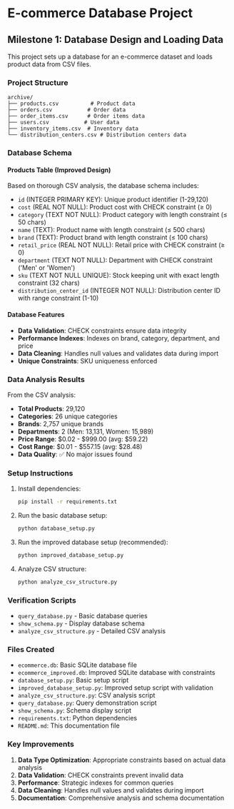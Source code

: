 # E-commerce Database Project

## Milestone 1: Database Design and Loading Data

This project sets up a database for an e-commerce dataset and loads product data from CSV files.

### Project Structure

```
archive/
├── products.csv          # Product data
├── orders.csv           # Order data
├── order_items.csv      # Order items data
├── users.csv           # User data
├── inventory_items.csv  # Inventory data
└── distribution_centers.csv # Distribution centers data
```

### Database Schema

#### Products Table (Improved Design)

Based on thorough CSV analysis, the database schema includes:

- `id` (INTEGER PRIMARY KEY): Unique product identifier (1-29,120)
- `cost` (REAL NOT NULL): Product cost with CHECK constraint (≥ 0)
- `category` (TEXT NOT NULL): Product category with length constraint (≤ 50 chars)
- `name` (TEXT): Product name with length constraint (≤ 500 chars)
- `brand` (TEXT): Product brand with length constraint (≤ 100 chars)
- `retail_price` (REAL NOT NULL): Retail price with CHECK constraint (≥ 0)
- `department` (TEXT NOT NULL): Department with CHECK constraint ('Men' or 'Women')
- `sku` (TEXT NOT NULL UNIQUE): Stock keeping unit with exact length constraint (32 chars)
- `distribution_center_id` (INTEGER NOT NULL): Distribution center ID with range constraint (1-10)

#### Database Features

- **Data Validation**: CHECK constraints ensure data integrity
- **Performance Indexes**: Indexes on brand, category, department, and price
- **Data Cleaning**: Handles null values and validates data during import
- **Unique Constraints**: SKU uniqueness enforced

### Data Analysis Results

From the CSV analysis:
- **Total Products**: 29,120
- **Categories**: 26 unique categories
- **Brands**: 2,757 unique brands
- **Departments**: 2 (Men: 13,131, Women: 15,989)
- **Price Range**: $0.02 - $999.00 (avg: $59.22)
- **Cost Range**: $0.01 - $557.15 (avg: $28.48)
- **Data Quality**: ✅ No major issues found

### Setup Instructions

1. Install dependencies:
   ```bash
   pip install -r requirements.txt
   ```

2. Run the basic database setup:
   ```bash
   python database_setup.py
   ```

3. Run the improved database setup (recommended):
   ```bash
   python improved_database_setup.py
   ```

4. Analyze CSV structure:
   ```bash
   python analyze_csv_structure.py
   ```

### Verification Scripts

- `query_database.py` - Basic database queries
- `show_schema.py` - Display database schema
- `analyze_csv_structure.py` - Detailed CSV analysis

### Files Created

- `ecommerce.db`: Basic SQLite database file
- `ecommerce_improved.db`: Improved SQLite database with constraints
- `database_setup.py`: Basic setup script
- `improved_database_setup.py`: Improved setup script with validation
- `analyze_csv_structure.py`: CSV analysis script
- `query_database.py`: Query demonstration script
- `show_schema.py`: Schema display script
- `requirements.txt`: Python dependencies
- `README.md`: This documentation file

### Key Improvements

1. **Data Type Optimization**: Appropriate constraints based on actual data analysis
2. **Data Validation**: CHECK constraints prevent invalid data
3. **Performance**: Strategic indexes for common queries
4. **Data Cleaning**: Handles null values and validates during import
5. **Documentation**: Comprehensive analysis and schema documentation 